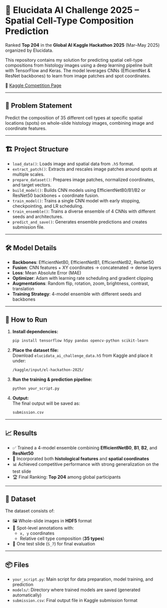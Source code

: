 # 🔬 Elucidata AI Challenge 2025 – Spatial Cell-Type Composition Prediction

Ranked **Top 204** in the **Global AI Kaggle Hackathon 2025** (Mar–May 2025) organized by Elucidata.

This repository contains my solution for predicting spatial cell-type compositions from histology images using a deep learning pipeline built with TensorFlow and Keras. The model leverages CNNs (EfficientNet & ResNet backbones) to learn from image patches and spot coordinates.

📁 [Kaggle Competition Page](https://www.kaggle.com/competitions/el-hackathon-2025/overview)

---

## 🧠 Problem Statement

Predict the composition of 35 different cell types at specific spatial locations (spots) on whole-slide histology images, combining image and coordinate features.

---

## 🏗️ Project Structure

- `load_data()`: Loads image and spatial data from `.h5` format.
- `extract_patch()`: Extracts and rescales image patches around spots at multiple scales.
- `prepare_dataset()`: Prepares image patches, normalized coordinates, and target vectors.
- `build_model()`: Builds CNN models using EfficientNetB0/B1/B2 or ResNet50 backbones + coordinate fusion.
- `train_model()`: Trains a single CNN model with early stopping, checkpointing, and LR scheduling.
- `train_ensemble()`: Trains a diverse ensemble of 4 CNNs with different seeds and architectures.
- `predict_and_save()`: Generates ensemble predictions and creates submission file.

---

## 🛠️ Model Details

- **Backbones**: EfficientNetB0, EfficientNetB1, EfficientNetB2, ResNet50
- **Fusion**: CNN features + XY coordinates → concatenated → dense layers
- **Loss**: Mean Absolute Error (MAE)
- **Optimizer**: Adam with learning rate scheduling and gradient clipping
- **Augmentations**: Random flip, rotation, zoom, brightness, contrast, translation
- **Training Strategy**: 4-model ensemble with different seeds and backbones

---

## 🚀 How to Run

1. **Install dependencies:**  
   ```bash
   pip install tensorflow h5py pandas opencv-python scikit-learn
   ```

2. **Place the dataset file:**  
   Download `elucidata_ai_challenge_data.h5` from Kaggle and place it under:
   ```bash
   /kaggle/input/el-hackathon-2025/
   ```

3. **Run the training & prediction pipeline:**  
   ```bash
   python your_script.py
   ```

4. **Output:**  
   The final output will be saved as:
   ```bash
   submission.csv
   ```

---

## 📈 Results

- ✅ Trained a 4-model ensemble combining **EfficientNetB0**, **B1**, **B2**, and **ResNet50**
- 🧠 Incorporated both **histological features** and **spatial coordinates**
- 📊 Achieved competitive performance with strong generalization on the test slide
- 🏆 Final Ranking: **Top 204** among global participants

---

## 📂 Dataset

The dataset consists of:

- 🖼️ Whole-slide images in **HDF5** format
- 📍 Spot-level annotations with:
  - `x, y` coordinates
  - Relative cell type composition (**35 types**)
- 🔬 One test slide (`S_7`) for final evaluation

---

## 📦 Files

- `your_script.py`: Main script for data preparation, model training, and prediction
- `models/`: Directory where trained models are saved (generated automatically)
- `submission.csv`: Final output file in Kaggle submission format
